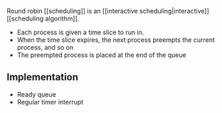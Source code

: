 Round robin [[scheduling]] is an [[interactive scheduling|interactive]] [[scheduling algorithm]].

- Each process is given a time slice to run in.
- When the time slice expires, the next process preempts the current process, and so on
- The preempted process is placed at the end of the queue

## Implementation
- Ready queue
- Regular timer interrupt
